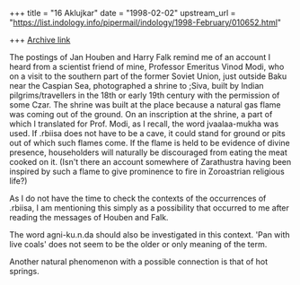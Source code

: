 +++
title = "16 Aklujkar"
date = "1998-02-02"
upstream_url = "https://list.indology.info/pipermail/indology/1998-February/010652.html"

+++
[Archive link](https://list.indology.info/pipermail/indology/1998-February/010652.html)

The postings of Jan Houben and Harry Falk remind me of an account I heard
from a scientist friend of mine, Professor Emeritus Vinod Modi, who on a
visit to the southern part of the former Soviet Union, just outside Baku
near the Caspian Sea, photographed a shrine to ;Siva, built by Indian
pilgrims/travellers in the 18th or early 19th century with the permission
of some Czar. The shrine was built at the place because a natural gas flame
was coming out of the ground. On an inscription at the shrine, a part of
which I translated for Prof. Modi, as I recall, the word jvaalaa-mukha was
used. If .rbiisa does not have to be a cave, it could stand for ground or
pits out of which such flames come. If the flame is held to be evidence of
divine presence, householders will naturally be discouraged from eating the
meat cooked on it. (Isn't there an account somewhere of Zarathustra having
been inspired by such a flame to give prominence to fire in Zoroastrian
religious life?)

As I do not have the time to check the contexts of the occurrences of
.rbiisa, I am mentioning this simply as a possibility that occurred to me
after reading the messages of Houben and Falk.

The word agni-ku.n.da should also be investigated in this context. 'Pan
with live coals' does not seem to be the older or only meaning of the term.


Another natural phenomenon with a possible connection is that of hot springs.



